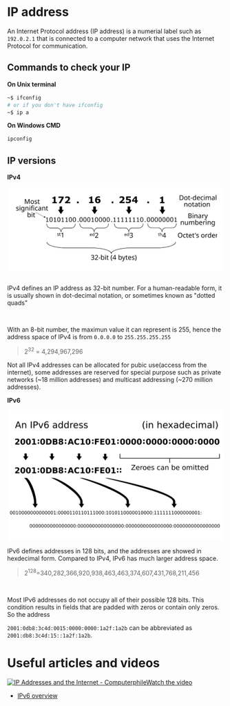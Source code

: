 # IP address

An Internet Protocol address (IP address) is a numerial label such as `192.0.2.1` that is connected to a computer network that uses the Internet Protocol for communication.

## Commands to check your IP

**On Unix terminal**

```bash
~$ ifconfig
# or if you don't have ifconfig
~$ ip a
```

**On Windows CMD**

```cmd
ipconfig
```

## IP versions

**IPv4**
<div style="background-color:white;padding:1rem">
<img src="./assets/ip-address/IPv4_structure.svg" alt="IPv4 structure"/>
</div>

<br/>

IPv4 defines an IP address as 32-bit number. For a human-readable form, it is usually shown in dot-decimal notation, or sometimes known as "dotted quads"

<br />

With an 8-bit number, the maximun value it can represent is 255, hence the address space of IPv4 is from `0.0.0.0` to `255.255.255.255`

> 2<sup>32</sup> = 4,294,967,296

Not all IPv4 addresses can be allocated for pubic use(access from the internet), some addresses are reserved for special purpose such as private networks (~18 million addresses) and multicast addressing (~270 million addresses).

**IPv6**
<div style="background-color:white;">
<img src="./assets/ip-address/IPv6_structure.svg" alt="IPv6 structure"/>
</div>
<br/>
IPv6 defines addresses in 128 bits, and the addresses are showed in hexdecimal form. Compared to IPv4, IPv6 has much larger address space.<br/>


> 2<sup>128</sup>=340,282,366,920,938,463,463,374,607,431,768,211,456

<br/>

Most IPv6 addresses do not occupy all of their possible 128 bits. This condition results in fields that are padded with zeros or contain only zeros. So the address

`2001:0db8:3c4d:0015:0000:0000:1a2f:1a2b`
can be abbreviated as
`2001:db8:3c4d:15::1a2f:1a2b`.

# Useful articles and videos

<a href="https://www.youtube.com/watch?v=L6bDA5FK6gs" target="_blank">
 <img src="https://img.youtube.com/vi/L6bDA5FK6gs/0.jpg" alt="IP Addresses and the Internet - ComputerphileWatch the video" />
</a>

* [IPv6 overview](https://docs.oracle.com/cd/E18752_01/html/816-4554/ipv6-overview-10.html)
